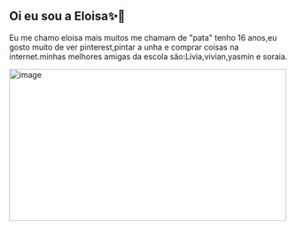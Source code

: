 ## Oi eu sou a Eloisa✨🎀
Eu me chamo eloisa mais muitos me chamam de "pata" tenho 16 anos,eu gosto muito de ver pinterest,pintar a unha e comprar coisas na internet.minhas melhores amigas da escola são:Livia,vivian,yasmin e soraia.

          
<img width="500" height="275" alt="image" src="https://github.com/user-attachments/assets/fc9c82ee-99ed-4f13-b2c9-442b371dcfc6" />
